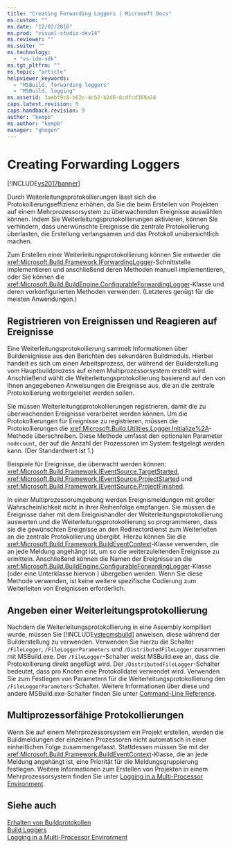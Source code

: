 ```yaml
---
title: "Creating Forwarding Loggers | Microsoft Docs"
ms.custom: ""
ms.date: "12/02/2016"
ms.prod: "visual-studio-dev14"
ms.reviewer: ""
ms.suite: ""
ms.technology: 
  - "vs-ide-sdk"
ms.tgt_pltfrm: ""
ms.topic: "article"
helpviewer_keywords: 
  - "MSBuild, forwarding loggers"
  - "MSBuild, logging"
ms.assetid: 3aebf9c8-b62c-4cb2-b2d6-8cdfcd369a24
caps.latest.revision: 9
caps.handback.revision: 9
author: "kempb"
ms.author: "kempb"
manager: "ghogen"
---
```

# Creating Forwarding Loggers
[!INCLUDE[vs2017banner](../code-quality/includes/vs2017banner.md)]

Durch Weiterleitungsprotokollierungen lässt sich die Protokollierungseffizienz erhöhen, da Sie die beim Erstellen von Projekten auf einem Mehrprozessorsystem zu überwachenden Ereignisse auswählen können.  Indem Sie Weiterleitungsprotokollierungen aktivieren, können Sie verhindern, dass unerwünschte Ereignisse die zentrale Protokollierung überlasten, die Erstellung verlangsamen und das Protokoll unübersichtlich machen.  
  
 Zum Erstellen einer Weiterleitungsprotokollierung können Sie entweder die <xref:Microsoft.Build.Framework.IForwardingLogger>\-Schnittstelle implementieren und anschließend deren Methoden manuell implementieren, oder Sie können die <xref:Microsoft.Build.BuildEngine.ConfigurableForwardingLogger>\-Klasse und deren vorkonfigurierten Methoden verwenden.  \(Letzteres genügt für die meisten Anwendungen.\)  
  
## Registrieren von Ereignissen und Reagieren auf Ereignisse  
 Eine Weiterleitungsprotokollierung sammelt Informationen über Buildereignisse aus den Berichten des sekundären Buildmoduls. Hierbei handelt es sich um einen Arbeitsprozess, der während der Builderstellung vom Hauptbuildprozess auf einem Multiprozessorsystem erstellt wird.  Anschließend wählt die Weiterleitungsprotokollierung basierend auf den von Ihnen angegebenen Anweisungen die Ereignisse aus, die an die zentrale Protokollierung weitergeleitet werden sollen.  
  
 Sie müssen Weiterleitungsprotokollierungen registrieren, damit die zu überwachenden Ereignisse verarbeitet werden können.  Um die Protokollierungen für Ereignisse zu registrieren, müssen die Protokollierungen die <xref:Microsoft.Build.Utilities.Logger.Initialize%2A>\-Methode überschreiben.  Diese Methode umfasst den optionalen Parameter `nodecount`, der auf die Anzahl der Prozessoren im System festgelegt werden kann.  \(Der Standardwert ist 1.\)  
  
 Beispiele für Ereignisse, die überwacht werden können: <xref:Microsoft.Build.Framework.IEventSource.TargetStarted>, <xref:Microsoft.Build.Framework.IEventSource.ProjectStarted> und <xref:Microsoft.Build.Framework.IEventSource.ProjectFinished>.  
  
 In einer Multiprozessorumgebung werden Ereignismeldungen mit großer Wahrscheinlichkeit nicht in ihrer Reihenfolge empfangen.  Sie müssen die Ereignisse daher mit dem Ereignishandler der Weiterleitungsprotokollierung auswerten und die Weiterleitungsprotokollierung so programmieren, dass sie die gewünschten Ereignisse an den Redirectordienst zum Weiterleiten an die zentrale Protokollierung übergibt.  Hierzu können Sie die <xref:Microsoft.Build.Framework.BuildEventContext>\-Klasse verwenden, die an jede Meldung angehängt ist, um so die weiterzuleitenden Ereignisse zu ermitteln. Anschließend können die Namen der Ereignisse an die <xref:Microsoft.Build.BuildEngine.ConfigurableForwardingLogger>\-Klasse \(oder eine Unterklasse hiervon \) übergeben werden.  Wenn Sie diese Methode verwenden, ist keine weitere spezifische Codierung zum Weiterleiten von Ereignissen erforderlich.  
  
## Angeben einer Weiterleitungsprotokollierung  
 Nachdem die Weiterleitungsprotokollierung in eine Assembly kompiliert wurde, müssen Sie [!INCLUDE[vstecmsbuild](../extensibility/internals/includes/vstecmsbuild_md.md)] anweisen, diese während der Builderstellung zu verwenden.  Verwenden Sie hierzu die Schalter `/FileLogger`, `/FileLoggerParameters` und `/DistributedFileLogger` zusammen mit MSBuild.exe.  Der `/FileLogger`\-Schalter weist MSBuild.exe an, dass die Protokollierung direkt angefügt wird. Der `/DistributedFileLogger`\-Schalter bedeutet, dass pro Knoten eine Protokolldatei verwendet wird.  Verwenden Sie zum Festlegen von Parametern für die Weiterleitungsprotokollierung den `/FileLoggerParameters`\-Schalter.  Weitere Informationen über diese und andere MSBuild.exe\-Schalter finden Sie unter [Command\-Line Reference](../msbuild/msbuild-command-line-reference.md).  
  
## Multiprozessorfähige Protokollierungen  
 Wenn Sie auf einem Mehrprozessorsystem ein Projekt erstellen, werden die Buildmeldungen der einzelnen Prozessoren nicht automatisch in einer einheitlichen Folge zusammengefasst.  Stattdessen müssen Sie mit der <xref:Microsoft.Build.Framework.BuildEventContext>\-Klasse, die an jede Meldung angehängt ist, eine Priorität für die Meldungsgruppierung festlegen.  Weitere Informationen zum Erstellen von Projekten in einem Mehrprozessorsystem finden Sie unter [Logging in a Multi\-Processor Environment](../msbuild/logging-in-a-multi-processor-environment.md).  
  
## Siehe auch  
 [Erhalten von Buildprotokollen](../msbuild/obtaining-build-logs-with-msbuild.md)   
 [Build Loggers](../msbuild/build-loggers.md)   
 [Logging in a Multi\-Processor Environment](../msbuild/logging-in-a-multi-processor-environment.md)